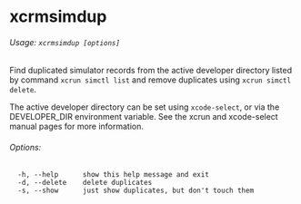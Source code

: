 # xcrmsimdup

###### Usage: `xcrmsimdup [options]`

Find duplicated simulator records from the active developer directory listed by command `xcrun simctl list` and remove duplicates using `xcrun simctl delete`.

The active developer directory can be set using `xcode-select`, or via the DEVELOPER_DIR environment variable. See the xcrun and xcode-select manual pages for more information.

###### Options:
```
  -h, --help      show this help message and exit
  -d, --delete    delete duplicates
  -s, --show      just show duplicates, but don't touch them
```
